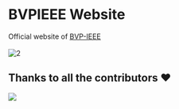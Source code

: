 # BVPIEEE Website

Official website of [BVP-IEEE](https://www.bvpieee.in/) 
<br><br>
![2](https://user-images.githubusercontent.com/43821031/194763987-535c2da4-8418-419a-8b20-6da662238576.png)



## Thanks to all the contributors ❤️
<a href = "https://github.com/BVPIEEE/bvpieee-website/graphs/contributors">
  <img src = "https://contrib.rocks/image?repo=BVPIEEE/bvpieee-website"/>
</a>
